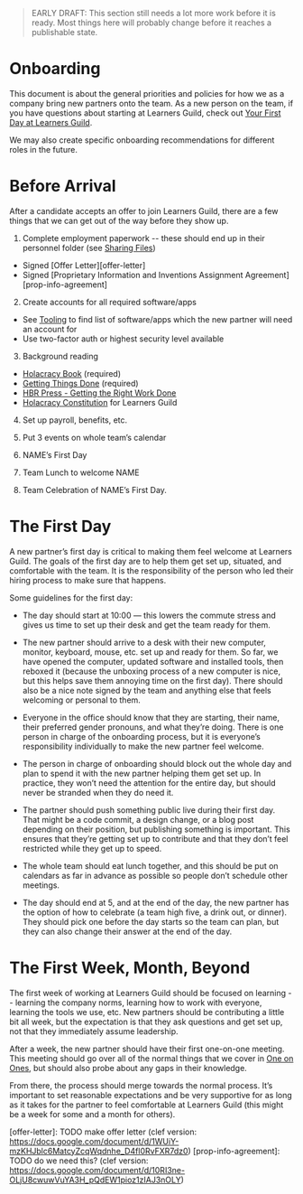 > EARLY DRAFT: This section still needs a lot more work before it is ready. Most things here will probably change before it reaches a publishable state.

# Onboarding

This document is about the general priorities and policies for how we as a company bring new partners onto the team. As a new person on the team, if you have questions about starting at Learners Guild, check out [Your First Day at Learners Guild](../Onboarding-Documents/Welcome-to-Learners-Guild.md).

We may also create specific onboarding recommendations for different roles in the future.

# Before Arrival

After a candidate accepts an offer to join Learners Guild, there are a few things that we can get out of the way before they show up.

1. Complete employment paperwork -- these should end up in their personnel folder \(see [Sharing Files](Sharing-Files.md)\)

  * Signed \[Offer Letter\]\[offer-letter\]
  * Signed \[Proprietary Information and Inventions Assignment Agreement\]\[prop-info-agreement\]

2. Create accounts for all required software\/apps

  * See [Tooling](Tooling.md) to find list of software\/apps which the new partner will need an account for
  * Use two-factor auth or highest security level available

3. Background reading

  * [Holacracy Book](http://www.amazon.com/Holacracy-Management-System-Rapidly-Changing/dp/162779428X) \(required\)
  * [Getting Things Done](http://www.amazon.com/Getting-Things-Done-Stress-Free-Productivity/dp/0142000280) \(required\)
  * [HBR Press - Getting the Right Work Done](https://www.dropbox.com/s/saxo1jm50tzepgq/HBR%20Guide%20to%20Getting%20The%20Right%20Work%20Done.pdf?dl=0)
  * [Holacracy Constitution](https://github.com/LearnersGuild/Holacracy-Constitution) for Learners Guild

4. Set up payroll, benefits, etc.

5. Put 3 events on whole team’s calendar
  1. NAME’s First Day
  1. Team Lunch to welcome NAME
  1. Team Celebration of NAME’s First Day.


# The First Day

A new partner’s first day is critical to making them feel welcome at Learners Guild. The goals of the first day are to help them get set up, situated, and comfortable with the team. It is the responsibility of the person who led their hiring process to make sure that happens.

Some guidelines for the first day:

* The day should start at 10:00 — this lowers the commute stress and gives us time to set up their desk and get the team ready for them.

* The new partner should arrive to a desk with their new computer, monitor, keyboard, mouse, etc. set up and ready for them. So far, we have opened the computer, updated software and installed tools, then reboxed it \(because the unboxing process of a new computer is nice, but this helps save them annoying time on the first day\). There should also be a nice note signed by the team and anything else that feels welcoming or personal to them.

* Everyone in the office should know that they are starting, their name, their preferred gender pronouns, and what they’re doing. There is one person in charge of the onboarding process, but it is everyone’s responsibility individually to make the new partner feel welcome.

* The person in charge of onboarding should block out the whole day and plan to spend it with the new partner helping them get set up. In practice, they won’t need the attention for the entire day, but should never be stranded when they do need it.

* The partner should push something public live during their first day. That might be a code commit, a design change, or a blog post depending on their position, but publishing something is important. This ensures that they’re getting set up to contribute and that they don’t feel restricted while they get up to speed.

* The whole team should eat lunch together, and this should be put on calendars as far in advance as possible so people don’t schedule other meetings.

* The day should end at 5, and at the end of the day, the new partner has the option of how to celebrate \(a team high five, a drink out, or dinner\). They should pick one before the day starts so the team can plan, but they can also change their answer at the end of the day.


# The First Week, Month, Beyond

The first week of working at Learners Guild should be focused on learning -- learning the company norms, learning how to work with everyone, learning the tools we use, etc. New partners should be contributing a little bit all week, but the expectation is that they ask questions and get set up, not that they immediately assume leadership.

After a week, the new partner should have their first one-on-one meeting. This meeting should go over all of the normal things that we cover in [One on Ones](https://docs.google.com/open?authuser=b%40getclef.com&id=1yVp1XzfjmHkwf_vQf-COInCHj2xd3b7ne_77YSleRgc), but should also probe about any gaps in their knowledge.

From there, the process should merge towards the normal process. It’s important to set reasonable expectations and be very supportive for as long as it takes for the partner to feel comfortable at Learners Guild \(this might be a week for some and a month for others\).

\[offer-letter\]: TODO make offer letter \(clef version: [https:\/\/docs.google.com\/document\/d\/1WUiY-mzKHJblc6MatcyZcqWqdnhe\_D4fl0RvFXR7dz0](https://docs.google.com/document/d/1WUiY-mzKHJblc6MatcyZcqWqdnhe_D4fl0RvFXR7dz0)\)
\[prop-info-agreement\]: TODO do we need this? \(clef version:  [https:\/\/docs.google.com\/document\/d\/10RI3ne-OLjU8cwuwVuYA3H\_pQdEW1pioz1zIAJ3nOLY](https://docs.google.com/document/d/10RI3ne-OLjU8cwuwVuYA3H_pQdEW1pioz1zIAJ3nOLY)\)

